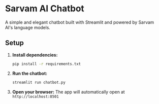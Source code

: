 # Sarvam AI Chatbot

A simple and elegant chatbot built with Streamlit and powered by Sarvam AI's language models.

## Setup

1. **Install dependencies:**
   ```bash
   pip install -r requirements.txt
   ```

2. **Run the chatbot:**
   ```bash
   streamlit run chatbot.py
   ```

3. **Open your browser:**
   The app will automatically open at `http://localhost:8501`

